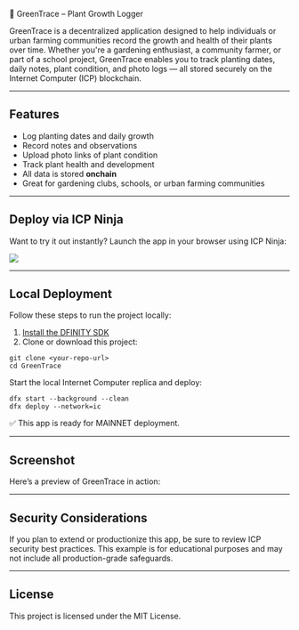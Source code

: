 🌱 GreenTrace – Plant Growth Logger

GreenTrace is a decentralized application designed to help individuals or urban farming communities record the growth and health of their plants over time. Whether you're a gardening enthusiast, a community farmer, or part of a school project, GreenTrace enables you to track planting dates, daily notes, plant condition, and photo logs — all stored securely on the Internet Computer (ICP) blockchain.

---

## Features

- Log planting dates and daily growth
- Record notes and observations
- Upload photo links of plant condition
- Track plant health and development
- All data is stored **onchain**
- Great for gardening clubs, schools, or urban farming communities

---

## Deploy via ICP Ninja

Want to try it out instantly? Launch the app in your browser using ICP Ninja:

[![](https://icp.ninja/assets/open.svg)](https://icp.ninja/editor)

---

## Local Deployment

Follow these steps to run the project locally:

1. [Install the DFINITY SDK](https://internetcomputer.org/docs/build/install/)
2. Clone or download this project:

```
git clone <your-repo-url>
cd GreenTrace
```

Start the local Internet Computer replica and deploy:

```
dfx start --background --clean
dfx deploy --network=ic
```

✅ This app is ready for MAINNET deployment.

---

## Screenshot
Here’s a preview of GreenTrace in action:

---

## Security Considerations
If you plan to extend or productionize this app, be sure to review ICP security best practices. This example is for educational purposes and may not include all production-grade safeguards.

---

## License
This project is licensed under the MIT License.
